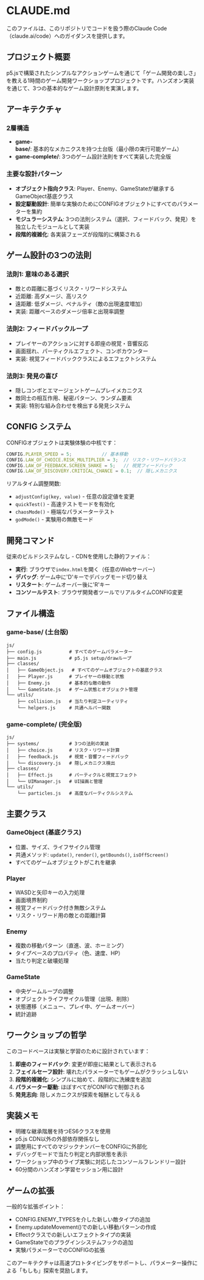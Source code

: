 # CLAUDE.md

このファイルは、このリポジトリでコードを扱う際のClaude Code（claude.ai/code）へのガイダンスを提供します。

## プロジェクト概要

p5.jsで構築されたシンプルなアクションゲームを通じて「ゲーム開発の楽しさ」を教える1時間のゲーム開発ワークショッププロジェクトです。ハンズオン実装を通じて、3つの基本的なゲーム設計原則を実演します。

## アーキテクチャ

### 2層構造
- **game-base/**: 基本的なメカニクスを持つ土台版（最小限の実行可能ゲーム）
- **game-complete/**: 3つのゲーム設計法則をすべて実装した完全版

### 主要な設計パターン
- **オブジェクト指向クラス**: Player、Enemy、GameStateが継承するGameObject基底クラス
- **設定駆動設計**: 簡単な実験のためにCONFIGオブジェクトにすべてのパラメーターを集約
- **モジュラーシステム**: 3つの法則システム（選択、フィードバック、発見）を独立したモジュールとして実装
- **段階的複雑化**: 各実装フェーズが段階的に構築される

## ゲーム設計の3つの法則

### 法則1: 意味のある選択
- 敵との距離に基づくリスク・リワードシステム
- 近距離: 高ダメージ、高リスク
- 遠距離: 低ダメージ、ペナルティ（敵の出現速度増加）
- 実装: 距離ベースのダメージ倍率と出現率調整

### 法則2: フィードバックループ
- プレイヤーのアクションに対する即座の視覚・音響反応
- 画面揺れ、パーティクルエフェクト、コンボカウンター
- 実装: 視覚フィードバッククラスによるエフェクトシステム

### 法則3: 発見の喜び
- 隠しコンボとエマージェントゲームプレイメカニクス
- 敵同士の相互作用、秘密パターン、ランダム要素
- 実装: 特別な組み合わせを検出する発見システム

## CONFIG システム

CONFIGオブジェクトは実験体験の中核です：

```javascript
CONFIG.PLAYER_SPEED = 5;           // 基本移動
CONFIG.LAW_OF_CHOICE.RISK_MULTIPLIER = 3;  // リスク・リワードバランス
CONFIG.LAW_OF_FEEDBACK.SCREEN_SHAKE = 5;   // 視覚フィードバック
CONFIG.LAW_OF_DISCOVERY.CRITICAL_CHANCE = 0.1;  // 隠しメカニクス
```

リアルタイム調整関数:
- `adjustConfig(key, value)` - 任意の設定値を変更
- `quickTest()` - 高速テストモードを有効化
- `chaosMode()` - 極端なパラメーターテスト
- `godMode()` - 実験用の無敵モード

## 開発コマンド

従来のビルドシステムなし - CDNを使用した静的ファイル：
- **実行**: ブラウザで`index.html`を開く（任意のWebサーバー）
- **デバッグ**: ゲーム中に'D'キーでデバッグモード切り替え
- **リスタート**: ゲームオーバー後に'R'キー
- **コンソールテスト**: ブラウザ開発者ツールでリアルタイムCONFIG変更

## ファイル構造

### game-base/ (土台版)
```
js/
├── config.js          # すべてのゲームパラメーター
├── main.js            # p5.js setup/drawループ
├── classes/
│   ├── GameObject.js   # すべてのゲームオブジェクトの基底クラス
│   ├── Player.js      # プレイヤーの移動と状態
│   ├── Enemy.js       # 基本的な敵の動作
│   └── GameState.js   # ゲーム状態とオブジェクト管理
└── utils/
    ├── collision.js   # 当たり判定ユーティリティ
    └── helpers.js     # 共通ヘルパー関数
```

### game-complete/ (完全版)
```
js/
├── systems/           # 3つの法則の実装
│   ├── choice.js      # リスク・リワード計算
│   ├── feedback.js    # 視覚・音響フィードバック
│   └── discovery.js   # 隠しメカニクス検出
├── classes/
│   ├── Effect.js      # パーティクルと視覚エフェクト
│   └── UIManager.js   # UI描画と管理
└── utils/
    └── particles.js   # 高度なパーティクルシステム
```

## 主要クラス

### GameObject (基底クラス)
- 位置、サイズ、ライフサイクル管理
- 共通メソッド: `update()`, `render()`, `getBounds()`, `isOffScreen()`
- すべてのゲームオブジェクトがこれを継承

### Player
- WASDと矢印キーの入力処理
- 画面境界制約
- 視覚フィードバック付き無敵システム
- リスク・リワード用の敵との距離計算

### Enemy
- 複数の移動パターン（直進、波、ホーミング）
- タイプベースのプロパティ（色、速度、HP）
- 当たり判定と破壊処理

### GameState
- 中央ゲームループの調整
- オブジェクトライフサイクル管理（出現、削除）
- 状態遷移（メニュー、プレイ中、ゲームオーバー）
- 統計追跡

## ワークショップの哲学

このコードベースは実験と学習のために設計されています：

1. **即座のフィードバック**: 変更が即座に結果として表示される
2. **フェイルセーフ設計**: 壊れたパラメーターでもゲームがクラッシュしない
3. **段階的複雑化**: シンプルに始めて、段階的に洗練度を追加
4. **パラメーター駆動**: ほぼすべてがCONFIGで制御される
5. **発見志向**: 隠しメカニクスが探索を報酬として与える

## 実装メモ

- 明確な継承階層を持つES6クラスを使用
- p5.js CDN以外の外部依存関係なし
- 調整用にすべてのマジックナンバーをCONFIGに外部化
- デバッグモードで当たり判定と内部状態を表示
- ワークショップ中のライブ実験に対応したコンソールフレンドリー設計
- 60分間のハンズオン学習セッション用に設計

## ゲームの拡張

一般的な拡張ポイント：
- CONFIG.ENEMY_TYPESを介した新しい敵タイプの追加
- Enemy.updateMovement()での新しい移動パターンの作成
- Effectクラスでの新しいエフェクトタイプの実装
- GameStateでのプラグインシステムフックの追加
- 実験パラメーターでのCONFIGの拡張

このアーキテクチャは高速プロトタイピングをサポートし、パラメーター操作による「もしも」探索を奨励します。
